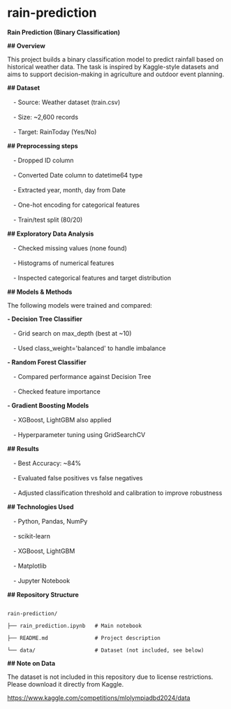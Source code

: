 # rain-prediction

**Rain Prediction (Binary Classification)**

**## Overview**

This project builds a binary classification model to predict rainfall based on historical weather data.
The task is inspired by Kaggle-style datasets and aims to support decision-making in agriculture and outdoor event planning.

**## Dataset**

　- Source: Weather dataset (train.csv)

　- Size: ~2,600 records

　- Target: RainToday (Yes/No)

**## Preprocessing steps**

　- Dropped ID column

　- Converted Date column to datetime64 type

　- Extracted year, month, day from Date

　- One-hot encoding for categorical features

　- Train/test split (80/20)

**## Exploratory Data Analysis**

　- Checked missing values (none found)

　- Histograms of numerical features

　- Inspected categorical features and target distribution

**## Models & Methods**

The following models were trained and compared:

**- Decision Tree Classifier**

　- Grid search on max_depth (best at ~10)

　- Used class_weight='balanced' to handle imbalance

**- Random Forest Classifier**

　- Compared performance against Decision Tree

　- Checked feature importance

**- Gradient Boosting Models**

　- XGBoost, LightGBM also applied

　- Hyperparameter tuning using GridSearchCV

**## Results**

　- Best Accuracy: ~84%

　- Evaluated false positives vs false negatives

　- Adjusted classification threshold and calibration to improve robustness

**## Technologies Used**

　- Python, Pandas, NumPy

　- scikit-learn

　- XGBoost, LightGBM

　- Matplotlib

　- Jupyter Notebook

**## Repository Structure**

```

rain-prediction/

├── rain_prediction.ipynb   # Main notebook

├── README.md               # Project description

└── data/                   # Dataset (not included, see below)

```

**## Note on Data**

The dataset is not included in this repository due to license restrictions. Please download it directly from Kaggle.

https://www.kaggle.com/competitions/mlolympiadbd2024/data
